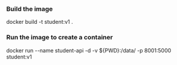 ### Build the image
docker build -t student:v1 .

### Run the image to create a container
docker run --name student-api -d -v ${PWD}:/data/ -p 8001:5000 student:v1
